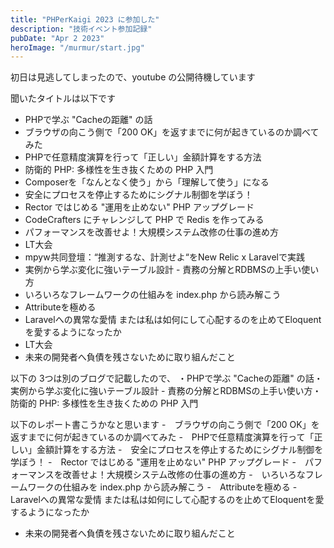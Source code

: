 ```yaml
---
title: "PHPerKaigi 2023 に参加した"
description: "技術イベント参加記録"
pubDate: "Apr 2 2023"
heroImage: "/murmur/start.jpg"
---
```


初日は見逃してしまったので、youtube の公開待機しています

聞いたタイトルは以下です
- PHPで学ぶ "Cacheの距離" の話
- ブラウザの向こう側で「200 OK」を返すまでに何が起きているのか調べてみた
- PHPで任意精度演算を行って「正しい」金額計算をする方法
- 防衛的 PHP: 多様性を生き抜くための PHP 入門
- Composerを「なんとなく使う」から「理解して使う」になる
- 安全にプロセスを停止するためにシグナル制御を学ぼう！
- Rector ではじめる "運用を止めない" PHP アップグレード
- CodeCrafters にチャレンジして PHP で Redis を作ってみる
- パフォーマンスを改善せよ！大規模システム改修の仕事の進め方
- LT大会
- mpyw共同登壇：“推測するな、計測せよ“をNew Relic x Laravelで実践
- 実例から学ぶ変化に強いテーブル設計 - 責務の分解とRDBMSの上手い使い方
- いろいろなフレームワークの仕組みを index.php から読み解こう
- Attributeを極める
- Laravelへの異常な愛情 または私は如何にして心配するのを止めてEloquentを愛するようになったか
- LT大会
- 未来の開発者へ負債を残さないために取り組んだこと 

以下の 3つは別のブログで記載したので、
・PHPで学ぶ "Cacheの距離" の話・実例から学ぶ変化に強いテーブル設計 - 責務の分解とRDBMSの上手い使い方・防衛的 PHP: 多様性を生き抜くための PHP 入門

以下のレポート書こうかなと思います
-　ブラウザの向こう側で「200 OK」を返すまでに何が起きているのか調べてみた
-　PHPで任意精度演算を行って「正しい」金額計算をする方法
-　安全にプロセスを停止するためにシグナル制御を学ぼう！
-　Rector ではじめる "運用を止めない" PHP アップグレード
-　パフォーマンスを改善せよ！大規模システム改修の仕事の進め方
-　いろいろなフレームワークの仕組みを index.php から読み解こう
-　Attributeを極める
-　Laravelへの異常な愛情 または私は如何にして心配するのを止めてEloquentを愛するようになったか
- 未来の開発者へ負債を残さないために取り組んだこと
